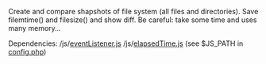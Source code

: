 ﻿Create and compare shapshots of file system (all files and directories).
Save filemtime() and filesize() and show diff.
Be careful: take some time and uses many memory…

Dependencies:
/js/<a href="/Infocatcher/WebScripts/blob/master/Lib/elapsedTime.js">eventListener.js</a>
/js/<a href="/Infocatcher/WebScripts/blob/master/Lib/eventListener.js">elapsedTime.js</a>
(see $JS_PATH in <a href="/Infocatcher/ChangesPHP/blob/master/config.php">config.php</a>)